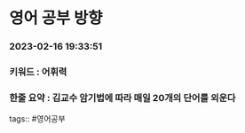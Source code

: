 # 영어 공부 방향 

### 2023-02-16 19:33:51 

### 키워드 : 어휘력

### 한줄 요약 : 김교수 암기법에 따라 매일 20개의 단어를 외운다

tags:: #영어공부